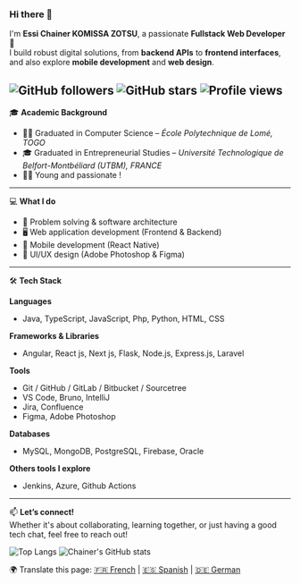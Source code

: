 ### Hi there 👋

I'm **Essi Chainer KOMISSA ZOTSU**, a passionate **Fullstack Web Developer** 🚀  
I build robust digital solutions, from **backend APIs** to **frontend interfaces**, and also explore **mobile development** and **web design**.

![GitHub followers](https://img.shields.io/github/followers/ChainerKOMISSA?label=Follow&style=social)
![GitHub stars](https://img.shields.io/github/stars/ChainerKOMISSA?style=social)
![Profile views](https://komarev.com/ghpvc/?username=ChainerKOMISSA&color=blue)<br>
---

🎓 **Academic Background**  
- 👨‍🎓 Graduated in Computer Science – *École Polytechnique de Lomé, TOGO*  
- 🎓 Graduated in Entrepreneurial Studies – *Université Technologique de Belfort-Montbéliard (UTBM), FRANCE*  
- 👧🏽 Young and passionate !

---

💻 **What I do**  
- 🧠 Problem solving & software architecture  
- 🖥️ Web application development (Frontend & Backend)  
- 📱 Mobile development (React Native)  
- 🎨 UI/UX design (Adobe Photoshop & Figma)

---

🛠 **Tech Stack**  

**Languages**  
- Java, TypeScript, JavaScript, Php, Python, HTML, CSS

**Frameworks & Libraries**  
- Angular, React js, Next js, Flask, Node.js, Express.js, Laravel 

**Tools**  
- Git / GitHub / GitLab / Bitbucket / Sourcetree
- VS Code, Bruno, IntelliJ
- Jira, Confluence   
- Figma, Adobe Photoshop  

**Databases**  
- MySQL, MongoDB, PostgreSQL, Firebase, Oracle

**Others tools I explore**
- Jenkins, Azure, Github Actions


---

📫 **Let’s connect!**  
Whether it's about collaborating, learning together, or just having a good tech chat, feel free to reach out!

![Top Langs](https://github-readme-stats.vercel.app/api/top-langs/?username=ChainerKOMISSA&layout=compact&langs_count=8&theme=tokyonight)
![Chainer's GitHub stats](https://github-readme-stats.vercel.app/api?username=ChainerKOMISSA&show_icons=true&theme=tokyonight)


🌍 Translate this page: 
[🇫🇷 French](https://translate.google.com/translate?sl=auto&tl=fr&u=https://github.com/ChainerKOMISSA) | 
[🇪🇸 Spanish](https://translate.google.com/translate?sl=auto&tl=es&u=https://github.com/ChainerKOMISSA) | 
[🇩🇪 German](https://translate.google.com/translate?sl=auto&tl=de&u=https://github.com/ChainerKOMISSA)
